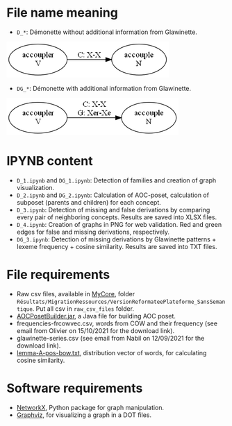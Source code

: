 # File name meaning
- `D_*`: Démonette without additional information from Glawinette.

![without glawinette](edge-D.png)
- `DG_*`: Démonette with additional information from Glawinette.

![with glawinette](edge-DG.png)

# IPYNB content
- `D_1.ipynb` and `DG_1.ipynb`: Detection of families and creation of graph visualization.
- `D_2.ipynb` and `DG_2.ipynb`: Calculation of AOC-poset, calculation of subposet (parents and children) for each concept.
- `D_3.ipynb`: Detection of missing and false derivations by comparing every pair of neighboring concepts. Results are saved into XLSX files.
- `D_4.ipynb`: Creation of graphs in PNG for web validation. Red and green edges for false and missing derivations, respectively.
- `DG_3.ipynb`: Detection of missing derivations by Glawinette patterns + lexeme frequency + cosine similarity. Results are saved into TXT files.

# File requirements
- Raw csv files, available in [MyCore](https://mycore.core-cloud.net/index.php/s/tFSrR5f7ZkVFwj7/authenticate), folder `Résultats/MigrationRessources/VersionReformateePlateforme_SansSemantique`. Put all csv in `raw_csv_files` folder.
- [AOCPosetBuilder.jar](https://www.lirmm.fr/~gutierre/gsh), a Java file for building AOC poset.
- frequencies-frcowvec.csv, words from COW and their frequency (see email from Olivier on 15/10/2021 for the download link).
- glawinette-series.csv (see email from Nabil on 12/09/2021 for the download link).
- [lemma-A-pos-bow.txt](https://zenodo.org/record/5975226), distribution vector of words, for calculating cosine similarity.

# Software requirements
- [NetworkX](https://networkx.org/), Python package for graph manipulation.
- [Graphviz](https://graphviz.org/), for visualizing a graph in a DOT files.